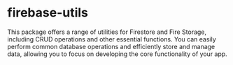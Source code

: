 # firebase-utils
This package offers a range of utilities for Firestore and Fire Storage, including CRUD operations and other essential functions. You can easily perform common database operations and efficiently store and manage data, allowing you to focus on developing the core functionality of your app.
